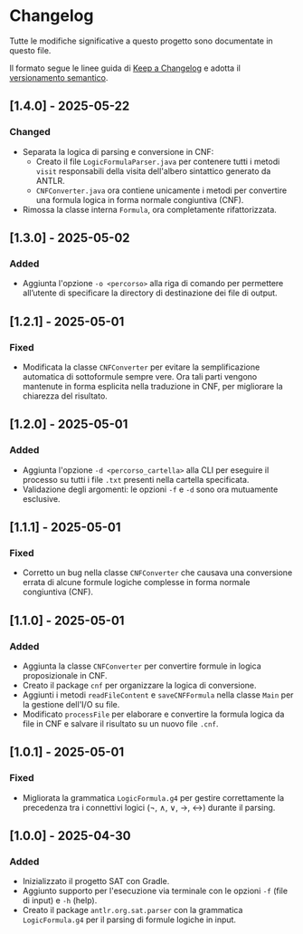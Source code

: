 # Changelog

Tutte le modifiche significative a questo progetto sono documentate in questo file.

Il formato segue le linee guida di [Keep a Changelog](https://keepachangelog.com/it-IT/1.0.0/)
e adotta il [versionamento semantico](https://semver.org/lang/it/).

## [1.4.0] - 2025-05-22
### Changed
- Separata la logica di parsing e conversione in CNF:
  - Creato il file `LogicFormulaParser.java` per contenere tutti i metodi `visit`
    responsabili della visita dell'albero sintattico generato da ANTLR.
  - `CNFConverter.java` ora contiene unicamente i metodi per convertire una formula
    logica in forma normale congiuntiva (CNF).
- Rimossa la classe interna `Formula`, ora completamente rifattorizzata.


## [1.3.0] - 2025-05-02
### Added
- Aggiunta l'opzione `-o <percorso>` alla riga di comando per permettere
  all’utente di specificare la directory di destinazione dei file di output.

## [1.2.1] - 2025-05-01
### Fixed
- Modificata la classe `CNFConverter` per evitare la semplificazione automatica
  di sottoformule sempre vere. Ora tali parti vengono mantenute in forma esplicita
  nella traduzione in CNF, per migliorare la chiarezza del risultato.

## [1.2.0] - 2025-05-01
### Added
- Aggiunta l'opzione `-d <percorso_cartella>` alla CLI per eseguire il processo
  su tutti i file `.txt` presenti nella cartella specificata.
- Validazione degli argomenti: le opzioni `-f` e `-d` sono ora mutuamente esclusive.

## [1.1.1] - 2025-05-01
### Fixed
- Corretto un bug nella classe `CNFConverter` che causava una conversione errata di alcune formule logiche complesse in forma normale congiuntiva (CNF).

## [1.1.0] - 2025-05-01
### Added
- Aggiunta la classe `CNFConverter` per convertire formule in logica proposizionale in CNF.
- Creato il package `cnf` per organizzare la logica di conversione.
- Aggiunti i metodi `readFileContent` e `saveCNFFormula` nella classe `Main` per la gestione dell'I/O su file.
- Modificato `processFile` per elaborare e convertire la formula logica da file in CNF e salvare il risultato su un nuovo file `.cnf`.

## [1.0.1] - 2025-05-01
### Fixed
- Migliorata la grammatica `LogicFormula.g4` per gestire correttamente la precedenza tra i connettivi logici (¬, ∧, ∨, →, ↔) durante il parsing.

## [1.0.0] - 2025-04-30
### Added
- Inizializzato il progetto SAT con Gradle.
- Aggiunto supporto per l'esecuzione via terminale con le opzioni `-f` (file di input) e `-h` (help).
- Creato il package `antlr.org.sat.parser` con la grammatica `LogicFormula.g4` per il parsing di formule logiche in input.
